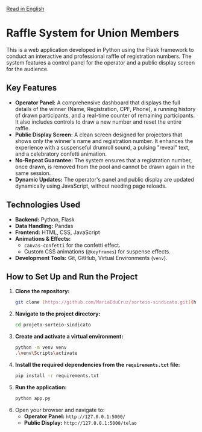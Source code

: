 [Read in English](README.md)

# Raffle System for Union Members

This is a web application developed in Python using the Flask framework to conduct an interactive and professional raffle of registration numbers. The system features a control panel for the operator and a public display screen for the audience.

## Key Features

-   **Operator Panel:** A comprehensive dashboard that displays the full details of the winner (Name, Registration, CPF, Phone), a running history of drawn participants, and a real-time counter of remaining participants. It also includes controls to draw a new number and reset the entire raffle.
-   **Public Display Screen:** A clean screen designed for projectors that shows only the winner's name and registration number. It enhances the experience with a suspenseful drumroll sound, a pulsing "reveal" text, and a celebratory confetti animation.
-   **No-Repeat Guarantee:** The system ensures that a registration number, once drawn, is removed from the pool and cannot be drawn again in the same session.
-   **Dynamic Updates:** The operator's panel and public display are updated dynamically using JavaScript, without needing page reloads.

## Technologies Used

-   **Backend:** Python, Flask
-   **Data Handling:** Pandas
-   **Frontend:** HTML, CSS, JavaScript
-   **Animations & Effects:**
    -   `canvas-confetti` for the confetti effect.
    -   Custom CSS animations (`@keyframes`) for suspense effects.
-   **Development Tools:** Git, GitHub, Virtual Environments (`venv`).

## How to Set Up and Run the Project

1.  **Clone the repository:**
    ```bash
    git clone [https://github.com/MariaEduCruz/sorteio-sindicato.git](https://github.com/MariaEduCruz/sorteio-sindicato.git)
    ```
2.  **Navigate to the project directory:**
    ```bash
    cd projeto-sorteio-sindicato
    ```
3.  **Create and activate a virtual environment:**
    ```bash
    python -m venv venv
    .\venv\Scripts\activate
    ```
4.  **Install the required dependencies from the `requirements.txt` file:**
    ```bash
    pip install -r requirements.txt
    ```
5.  **Run the application:**
    ```bash
    python app.py
    ```
6.  Open your browser and navigate to:
    -   **Operator Panel:** `http://127.0.0.1:5000/`
    -   **Public Display:** `http://127.0.0.1:5000/telao`
